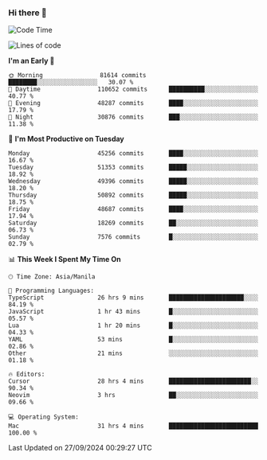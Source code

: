 ### Hi there 👋

<!--START_SECTION:waka-->
![Code Time](http://img.shields.io/badge/Code%20Time-5%2C599%20hrs%201%20min-blue)

![Lines of code](https://img.shields.io/badge/From%20Hello%20World%20I%27ve%20Written-119.8%20million%20lines%20of%20code-blue)

**I'm an Early 🐤** 

```text
🌞 Morning                81614 commits       ████████░░░░░░░░░░░░░░░░░   30.07 % 
🌆 Daytime                110652 commits      ██████████░░░░░░░░░░░░░░░   40.77 % 
🌃 Evening                48287 commits       ████░░░░░░░░░░░░░░░░░░░░░   17.79 % 
🌙 Night                  30876 commits       ███░░░░░░░░░░░░░░░░░░░░░░   11.38 % 
```
📅 **I'm Most Productive on Tuesday** 

```text
Monday                   45256 commits       ████░░░░░░░░░░░░░░░░░░░░░   16.67 % 
Tuesday                  51353 commits       █████░░░░░░░░░░░░░░░░░░░░   18.92 % 
Wednesday                49396 commits       █████░░░░░░░░░░░░░░░░░░░░   18.20 % 
Thursday                 50892 commits       █████░░░░░░░░░░░░░░░░░░░░   18.75 % 
Friday                   48687 commits       ████░░░░░░░░░░░░░░░░░░░░░   17.94 % 
Saturday                 18269 commits       ██░░░░░░░░░░░░░░░░░░░░░░░   06.73 % 
Sunday                   7576 commits        █░░░░░░░░░░░░░░░░░░░░░░░░   02.79 % 
```


📊 **This Week I Spent My Time On** 

```text
🕑︎ Time Zone: Asia/Manila

💬 Programming Languages: 
TypeScript               26 hrs 9 mins       █████████████████████░░░░   84.19 % 
JavaScript               1 hr 43 mins        █░░░░░░░░░░░░░░░░░░░░░░░░   05.57 % 
Lua                      1 hr 20 mins        █░░░░░░░░░░░░░░░░░░░░░░░░   04.33 % 
YAML                     53 mins             █░░░░░░░░░░░░░░░░░░░░░░░░   02.86 % 
Other                    21 mins             ░░░░░░░░░░░░░░░░░░░░░░░░░   01.18 % 

🔥 Editors: 
Cursor                   28 hrs 4 mins       ███████████████████████░░   90.34 % 
Neovim                   3 hrs               ██░░░░░░░░░░░░░░░░░░░░░░░   09.66 % 

💻 Operating System: 
Mac                      31 hrs 4 mins       █████████████████████████   100.00 % 
```


 Last Updated on 27/09/2024 00:29:27 UTC
<!--END_SECTION:waka-->


<!--
**rad182/rad182** is a ✨ _special_ ✨ repository because its `README.md` (this file) appears on your GitHub profile.

Here are some ideas to get you started:

- 🔭 I’m currently working on ...
- 🌱 I’m currently learning ...
- 👯 I’m looking to collaborate on ...
- 🤔 I’m looking for help with ...
- 💬 Ask me about ...
- 📫 How to reach me: ...
- 😄 Pronouns: ...
- ⚡ Fun fact: ...
-->
